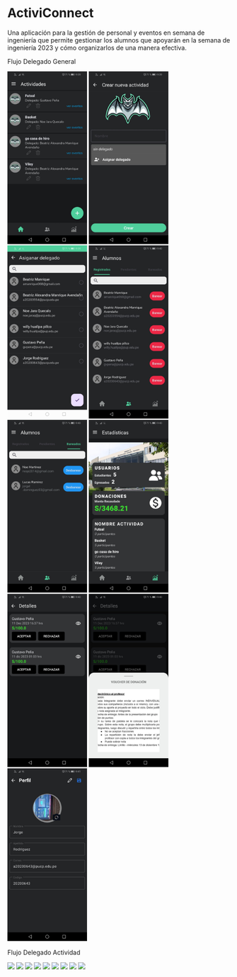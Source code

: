 # ActiviConnect
Una aplicación para la gestión de personal y eventos en semana de ingeniería que permite 
gestionar los alumnos que apoyarán en la semana de ingeniería 2023 y cómo organizarlos de una manera efectiva.


Flujo Delegado General
<p float="left">
  <img src="home_dg.jpg" width="180" />
  <img src="crear_dg.jpg" width="180" />
  <img src="search_dg.jpg" width="180" />
  <img src="alumregi_dg.jpg" width="180" />
  <img src="alumban_dg.jpg" width="180" />
  <img src="estadis_dg.jpg" width="180" />
  <img src="donacion_dg.jpg" width="180" />
  <img src="detalle_dg.jpg" width="180" />
  <img src="perfil_dg.jpg" width="180" />
</p>

Flujo Delegado Actividad
<p float="left">
  <img src="home_da.jpg" width="180" />
  <img src="detalle_da.jpg" width="180" />
  <img src="chat.jpg" width="180" />
  <img src="ruta_da.jpg" width="180" />
  <img src="eventos_da.jpg" width="180" />
  <img src="notifi_da.jpg" width="180" />
  <img src="edit_da.jpg" width="180" />
  <img src="alum_da.jpg" width="180" />
  <img src="donacion_da.jpg" width="180" />
</p>